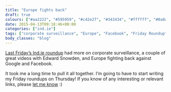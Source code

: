 ```yaml
---
title: "Europe fights back"
draft: true
colours: ["#aa2222", "#595959", "#c42e27", "#343434", "#ffffff", "#0a0a0a", "#ffffff"]
date: 2015-04-13T09:18:46+00:00
categories: ["ind.ie"]
tags: ["corporate surveillance", "Europe", "Facebook", "Friday Roundup", "Google", "independence", "privacy", "security", "Snowden"]
body_classes: "blog"
---
```


[Last Friday’s Ind.ie roundup](https://ind.ie/blog/roundup-15-04-10/) had more on corporate surveillance, a couple of great videos with Edward Snowden, and Europe fighting back against Google and Facebook.

It took me a long time to pull it all together. I’m going to have to start writing my Friday roundups on Thursday! If you know of any interesting or relevant links, please [let me know](mailto:laura@ind.ie "Email Laura at Ind.ie") :)

	